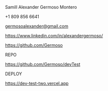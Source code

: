 Samill Alexander Germoso Montero

+1 809 856 6641

germosoalexander@gmail.com

https://www.linkedin.com/in/alexandergermoso/

https://github.com/Germoso

REPO

https://github.com/Germoso/devTest

DEPLOY

https://dev-test-two.vercel.app
